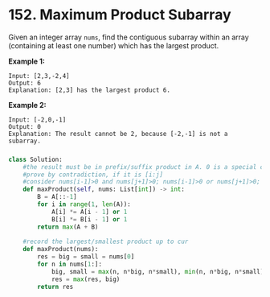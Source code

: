 # 152. Maximum Product Subarray

Given an integer array `nums`, find the contiguous subarray within an array \(containing at least one number\) which has the largest product.

**Example 1:**

```text
Input: [2,3,-2,4]
Output: 6
Explanation: [2,3] has the largest product 6.
```

**Example 2:**

```text
Input: [-2,0,-1]
Output: 0
Explanation: The result cannot be 2, because [-2,-1] is not a subarray.
```

### 

```python
class Solution:
    #the result must be in prefix/suffix product in A. 0 is a special case
    #prove by contradiction, if it is [i:j] 
    #consider nums[i-1]>0 and nums[j+1]>0; nums[i-1]>0 or nums[j+1]>0; nums[i-1]<0 and nums[j+1]<0
    def maxProduct(self, nums: List[int]) -> int:
        B = A[::-1]
        for i in range(1, len(A)):
            A[i] *= A[i - 1] or 1
            B[i] *= B[i - 1] or 1
        return max(A + B)
    
    #record the largest/smallest product up to cur
    def maxProduct(nums):
        res = big = small = nums[0]
        for n in nums[1:]:
            big, small = max(n, n*big, n*small), min(n, n*big, n*small)
            res = max(res, big)
        return res
```

